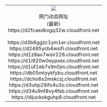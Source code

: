 ﻿<table>
  <tr></tr>
  <tr><td colspan=2 align=center><img src="https://d2fcaedkxgq32w.cloudfront.net/Up/oGate.jpg" /></td></tr>
  <tr><td colspan=2 align=center>网门动态网址<br/>(最新)
<br>https://d2fcaedkxgq32w.cloudfront.net
<br/>
<br>https://d3b6ggzc1ym1er.cloudfront.net
<br>https://d2485ycb4wsifi.cloudfront.net
<br>https://d1z8ao7wsir228.cloudfront.net
<br>https://d1i920w0eypxex.cloudfront.net
<br>https://d1uf1eb7x9n0jm.cloudfront.net
<br>https://db05mtyykfybu.cloudfront.net
<br>https://dcho6s2mskczj.cloudfront.net
<br>https://d3uhp29ifx4u3o.cloudfront.net
<br>https://d34u9nf8vy4fsb.cloudfront.net
<br>https://dijuckokguhp8.cloudfront.net
    </td>
  </tr>
</table>
